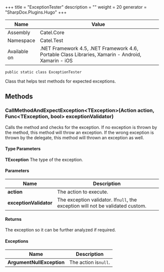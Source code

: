 

+++
title = "ExceptionTester" 
description = ""
weight = 20
generator = "SharpDox.Plugins.Hugo"
+++

Name|Value
---|---
Assembly|Catel.Core
Namespace|Catel.Test
Available on|.NET Framework 4.5, .NET Framework 4.6, Portable Class Libraries, Xamarin - Android, Xamarin - iOS

```
public static class ExceptionTester
```

Class that helps test methods for expected exceptions.

## Methods

### CallMethodAndExpectException&lt;TException&gt;(Action action, Func&lt;TException, bool&gt; exceptionValidator)

Calls the method and checks for the exception. If no exception is thrown by the method, this method will throw an exception. If the wrong exception is thrown by the delegate, this method will thrown an exception as well.

#### Type Parameters

**TException**
The type of the exception.

#### Parameters

Name|Description
---|---
**action**|The action to execute.
**exceptionValidator**|The exception validator. If`null`, the exception will not be validated custom.

#### Returns

The exception so it can be further analyzed if required.

#### Exceptions

Name|Description
---|---
**ArgumentNullException**|The action is`null`.

